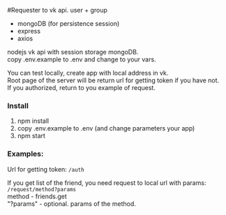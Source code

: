 #Requester to vk api. user + group

- mongoDB (for persistence session)
- express
- axios

nodejs vk api with session storage mongoDB.  
copy .env.example to .env and change to your vars.

You can test locally, create app with local address in vk.  
Root page of the server will be return url for getting token if you have not.  
If you authorized, return to you example of request.

### Install

1. npm install
2. copy .env.example to .env (and change parameters your app)
3. npm start

### Examples:

Url for getting token: `/auth`

If you get list of the friend, you need request to local url with params:
`/request/method?params`  
method - friends.get  
"?params" - optional. params of the method.
